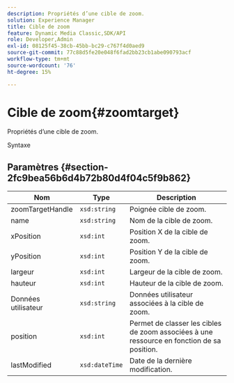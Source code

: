 ```yaml
---
description: Propriétés d’une cible de zoom.
solution: Experience Manager
title: Cible de zoom
feature: Dynamic Media Classic,SDK/API
role: Developer,Admin
exl-id: 08125f45-38cb-45bb-bc29-c767f4d0aed9
source-git-commit: 77c88d5fe20e048f6fad2bb23cb1abe090793acf
workflow-type: tm+mt
source-wordcount: '76'
ht-degree: 15%

---
```


# Cible de zoom{#zoomtarget}

Propriétés d’une cible de zoom.

Syntaxe

## Paramètres {#section-2fc9bea56b6d4b72b80d4f04c5f9b862}

| Nom | Type | Description |
|---|---|---|
| zoomTargetHandle | `xsd:string` | Poignée cible de zoom. |
| name | `xsd:string` | Nom de la cible de zoom. |
| xPosition | `xsd:int` | Position X de la cible de zoom. |
| yPosition | `xsd:int` | Position Y de la cible de zoom. |
| largeur | `xsd:int` | Largeur de la cible de zoom. |
| hauteur | `xsd:int` | Hauteur de la cible de zoom. |
| Données utilisateur | `xsd:string` | Données utilisateur associées à la cible de zoom. |
| position | `xsd:int` | Permet de classer les cibles de zoom associées à une ressource en fonction de sa position. |
| lastModified | `xsd:dateTime` | Date de la dernière modification. |
